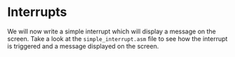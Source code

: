 # Interrupts

We will now write a simple interrupt which will display a message on the screen. Take a look at the `simple_interrupt.asm` file to see how the interrupt is triggered and a message displayed on the screen.


